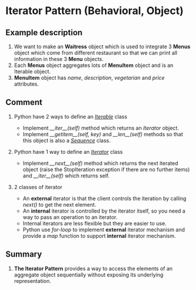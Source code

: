 # Iterator Pattern (Behavioral, Object)

## Example description
1. We want to make an **Waitress** object which is used to integrate 3 **Menus** object which come from different restaurant so that we can print all information in these 3 **Menu** objects.
1. Each **Menus** object aggregates lots of **MenuItem** object and is an Iterable object.
1. **MenuItem** object has _name_, _description_, _vegetarian_ and _price_ attributes.

## Comment
1. Python have 2 ways to define an [_Iterable_](https://docs.python.org/3/glossary.html#term-iterable) class
   - Implement _\_\_iter\_\_(self)_ method which returns an _Iterator_ object.
   - Implement _\_\_getitem\_\_(self, key)_ and _\_\_len\_\_(self)_ methods so that this object is also a [_Sequence_](https://docs.python.org/3/glossary.html#term-sequence) class.

1. Python have 1 way to define an [_Iterator_](https://docs.python.org/3/glossary.html#term-iterator) class
   - Implement _\_\_next\_\_(self)_ method which returns the next iterated object (raise the StopIteration exception if there are no further items) and _\_\_iter\_\_(self)_ which returns self.

1. 2 classes of iterator
   - An **external** iterator is that the client controls the iteration by calling _next()_ to get the next element.
   - An **internal** iterator is controlled by the iterator itself, so you need a way to pass an operation to an iterator.
   - Internal iterators are less flexible but they are easier to use.
   - Python use _for-loop_ to implement **external** iterator mechanism and provide a _map_ function to support **internal** iterator mechanism.

## Summary
1. **The Iterator Pattern** provides a way to access the elements of an aggregate object sequentially without exposing its underlying representation.